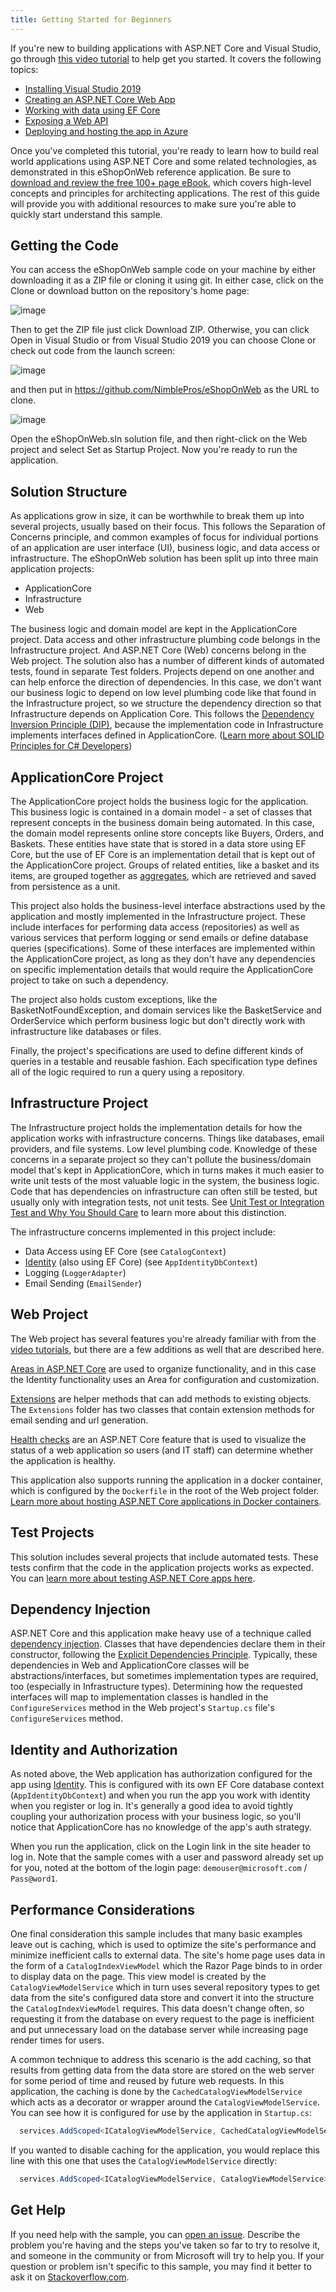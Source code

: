 ```yaml
---
title: Getting Started for Beginners
---
```


If you're new to building applications with ASP.NET Core and Visual Studio, go through [this video tutorial](https://docs.microsoft.com/en-us/visualstudio/get-started/csharp/tutorial-aspnet-core-ef-step-01?view=vs-2019) to help get you started. It covers the following topics:

- [Installing Visual Studio 2019](https://docs.microsoft.com/en-us/visualstudio/get-started/csharp/tutorial-aspnet-core-ef-step-01?view=vs-2019)
- [Creating an ASP.NET Core Web App](https://docs.microsoft.com/en-us/visualstudio/get-started/csharp/tutorial-aspnet-core-ef-step-02?view=vs-2019)
- [Working with data using EF Core](https://docs.microsoft.com/en-us/visualstudio/get-started/csharp/tutorial-aspnet-core-ef-step-03?view=vs-2019)
- [Exposing a Web API](https://docs.microsoft.com/en-us/visualstudio/get-started/csharp/tutorial-aspnet-core-ef-step-04?view=vs-2019)
- [Deploying and hosting the app in Azure](https://docs.microsoft.com/en-us/visualstudio/get-started/csharp/tutorial-aspnet-core-ef-step-05?view=vs-2019)

Once you've completed this tutorial, you're ready to learn how to build real world applications using ASP.NET Core and some related technologies, as demonstrated in this eShopOnWeb reference application. Be sure to [download and review the free 100+ page eBook](https://aka.ms/webappebook), which covers high-level concepts and principles for architecting applications. The rest of this guide will provide you with additional resources to make sure you're able to quickly start understand this sample.

## Getting the Code

You can access the eShopOnWeb sample code on your machine by either downloading it as a ZIP file or cloning it using git. In either case, click on the Clone or download button on the repository's home page:

![image](https://github.com/user-attachments/assets/1f5859ba-367f-4124-8f67-8896b0edca5b)

Then to get the ZIP file just click Download ZIP. Otherwise, you can click Open in Visual Studio or from Visual Studio 2019 you can choose Clone or check out code from the launch screen:

![image](https://github.com/user-attachments/assets/1f5859ba-367f-4124-8f67-8896b0edca5b)

and then put in https://github.com/NimblePros/eShopOnWeb as the URL to clone.

![image](https://github.com/user-attachments/assets/c8960123-ad78-4a2c-bdf3-84b9da41aaff)

Open the eShopOnWeb.sln solution file, and then right-click on the Web project and select Set as Startup Project. Now you're ready to run the application.

## Solution Structure

As applications grow in size, it can be worthwhile to break them up into several projects, usually based on their focus. This follows the Separation of Concerns principle, and common examples of focus for individual portions of an application are user interface (UI), business logic, and data access or infrastructure. The eShopOnWeb solution has been split up into three main application projects:

- ApplicationCore
- Infrastructure
- Web

The business logic and domain model are kept in the ApplicationCore project. Data access and other infrastructure plumbing code belongs in the Infrastructure project. And ASP.NET Core (Web) concerns belong in the Web project. The solution also has a number of different kinds of automated tests, found in separate Test folders. Projects depend on one another and can help enforce the direction of dependencies. In this case, we don't want our business logic to depend on low level plumbing code like that found in the Infrastructure project, so we structure the dependency direction so that Infrastructure depends on Application Core. This follows the [Dependency Inversion Principle (DIP)](https://deviq.com/dependency-inversion-principle/), because the implementation code in Infrastructure implements interfaces defined in ApplicationCore. ([Learn more about SOLID Principles for C# Developers](https://mailchi.mp/nimblepros/solid-email-course))

## ApplicationCore Project

The ApplicationCore project holds the business logic for the application. This business logic is contained in a domain model - a set of classes that represent concepts in the business domain being automated. In this case, the domain model represents online store concepts like Buyers, Orders, and Baskets. These entities have state that is stored in a data store using EF Core, but the use of EF Core is an implementation detail that is kept out of the ApplicationCore project. Groups of related entities, like a basket and its items, are grouped together as [aggregates](https://deviq.com/aggregate-pattern/), which are retrieved and saved from persistence as a unit.

This project also holds the business-level interface abstractions used by the application and mostly implemented in the Infrastructure project. These include interfaces for performing data access (repositories) as well as various services that perform logging or send emails or define database queries (specifications). Some of these interfaces are implemented within the ApplicationCore project, as long as they don't have any dependencies on specific implementation details that would require the ApplicationCore project to take on such a dependency.

The project also holds custom exceptions, like the BasketNotFoundException, and domain services like the BasketService and OrderService which perform business logic but don't directly work with infrastructure like databases or files.

Finally, the project's specifications are used to define different kinds of queries in a testable and reusable fashion. Each specification type defines all of the logic required to run a query using a repository.

## Infrastructure Project

The Infrastructure project holds the implementation details for how the application works with infrastructure concerns. Things like databases, email providers, and file systems. Low level plumbing code. Knowledge of these concerns in a separate project so they can't pollute the business/domain model that's kept in ApplicationCore, which in turns makes it much easier to write unit tests of the most valuable logic in the system, the business logic. Code that has dependencies on infrastructure can often still be tested, but usually only with integration tests, not unit tests. See [Unit Test or Integration Test and Why You Should Care](https://ardalis.com/unit-test-or-integration-test-and-why-you-should-care) to learn more about this distinction.

The infrastructure concerns implemented in this project include:

- Data Access using EF Core (see `CatalogContext`)
- [Identity](https://docs.microsoft.com/en-us/aspnet/core/security/authentication/identity?view=aspnetcore-2.2&tabs=visual-studio) (also using EF Core) (see `AppIdentityDbContext`)
- Logging (`LoggerAdapter`)
- Email Sending (`EmailSender`)

## Web Project

The Web project has several features you're already familiar with from the [video tutorials](https://docs.microsoft.com/en-us/visualstudio/get-started/csharp/tutorial-aspnet-core-ef-step-01?view=vs-2019), but there are a few additions as well that are described here.

[Areas in ASP.NET Core](https://docs.microsoft.com/en-us/aspnet/core/mvc/controllers/areas?view=aspnetcore-2.2) are used to organize functionality, and in this case the Identity functionality uses an Area for configuration and customization.

[Extensions](https://docs.microsoft.com/en-us/dotnet/csharp/programming-guide/classes-and-structs/extension-methods) are helper methods that can add methods to existing objects. The `Extensions` folder has two classes that contain extension methods for email sending and url generation.

[Health checks](https://docs.microsoft.com/en-us/aspnet/core/host-and-deploy/health-checks?view=aspnetcore-2.2) are an ASP.NET Core feature that is used to visualize the status of a web application so users (and IT staff) can determine whether the application is healthy.

This application also supports running the application in a docker container, which is configured by the `Dockerfile` in the root of the Web project folder. [Learn more about hosting ASP.NET Core applications in Docker containers](https://docs.microsoft.com/en-us/aspnet/core/host-and-deploy/docker/?view=aspnetcore-2.2).

## Test Projects

This solution includes several projects that include automated tests. These tests confirm that the code in the application projects works as expected. You can [learn more about testing ASP.NET Core apps here](https://docs.microsoft.com/en-us/dotnet/core/testing/unit-testing-with-dotnet-test).

## Dependency Injection

ASP.NET Core and this application make heavy use of a technique called [dependency injection](https://docs.microsoft.com/en-us/aspnet/core/fundamentals/dependency-injection). Classes that have dependencies declare them in their constructor, following the [Explicit Dependencies Principle](https://deviq.com/explicit-dependencies-principle/). Typically, these dependencies in Web and ApplicationCore classes will be abstractions/interfaces, but sometimes implementation types are required, too (especially in Infrastructure types). Determining how the requested interfaces will map to implementation classes is handled in the `ConfigureServices` method in the Web project's `Startup.cs` file's `ConfigureServices` method.

## Identity and Authorization

As noted above, the Web application has authorization configured for the app using [Identity](https://docs.microsoft.com/en-us/aspnet/core/security/authentication/identity). This is configured with its own EF Core database context (`AppIdentityDbContext`) and when you run the app you work with identity when you register or log in. It's generally a good idea to avoid tightly coupling your authorization process with your business logic, so you'll notice that ApplicationCore has no knowledge of the app's auth strategy.

When you run the application, click on the Login link in the site header to log in. Note that the sample comes with a user and password already set up for you, noted at the bottom of the login page: `demouser@microsoft.com` / `Pass@word1`.

## Performance Considerations

One final consideration this sample includes that many basic examples leave out is caching, which is used to optimize the site's performance and minimize inefficient calls to external data. The site's home page uses data in the form of a `CatalogIndexViewModel` which the Razor Page binds to in order to display data on the page. This view model is created by the `CatalogViewModelService` which in turn uses several repository types to get data from the site's configured data store and convert it into the structure the `CatalogIndexViewModel` requires. This data doesn't change often, so requesting it from the database on every request to the page is inefficient and put unnecessary load on the database server while increasing page render times for users.

A common technique to address this scenario is the add caching, so that results from getting data from the data store are stored on the web server for some period of time and reused by future web requests. In this application, the caching is done by the `CachedCatalogViewModelService` which acts as a decorator or wrapper around the `CatalogViewModelService`. You can see how it is configured for use by the application in `Startup.cs`:

```csharp
  services.AddScoped<ICatalogViewModelService, CachedCatalogViewModelService>();
```

If you wanted to disable caching for the application, you would replace this line with this one that uses the `CatalogViewModelService` directly:

```csharp
  services.AddScoped<ICatalogViewModelService, CatalogViewModelService>();
```

## Get Help

If you need help with the sample, you can [open an issue](https://github.com/NimblePros/eShopOnWeb/issues). Describe the problem you're having and the steps you've taken so far to try to resolve it, and someone in the community or from Microsoft will try to help you. If your question or problem isn't specific to this sample, you may find it better to ask it on [Stackoverflow.com](https://stackoverflow.com/).